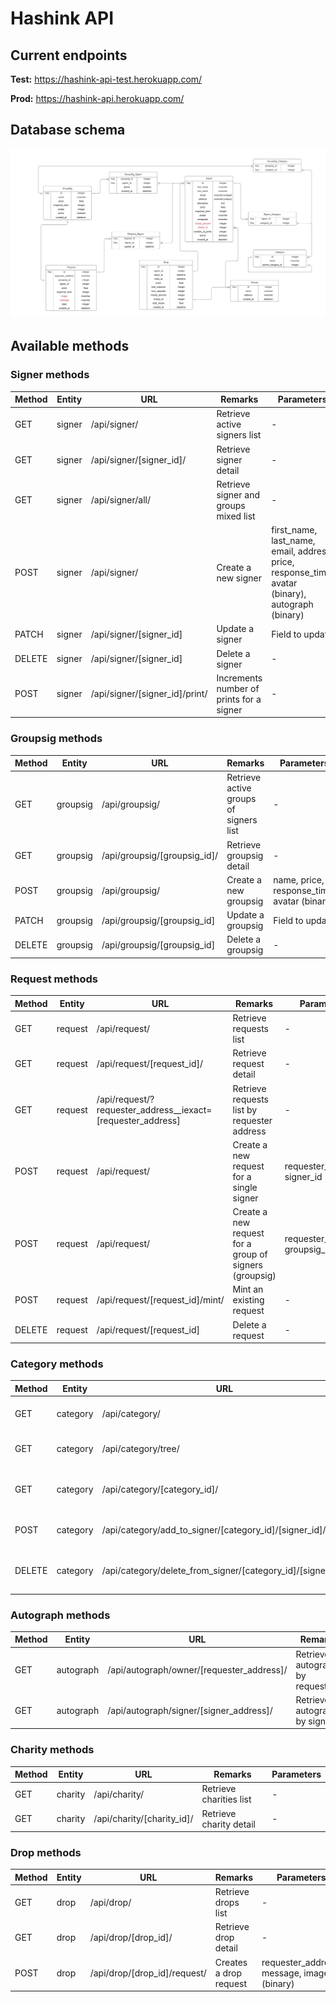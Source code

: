 # Hashink API

## Current endpoints

**Test:** https://hashink-api-test.herokuapp.com/

**Prod:** https://hashink-api.herokuapp.com/

## Database schema

![alt text](https://github.com/ppalomo/hashink-django-api/blob/master/staticfiles/db_schema.jpeg?raw=true)

## Available methods

### Signer methods

| Method | Entity | URL                            | Remarks                                  | Parameters                                                                                       |
| ------ | ------ | ------------------------------ | ---------------------------------------- | ------------------------------------------------------------------------------------------------ |
| GET    | signer | /api/signer/                   | Retrieve active signers list             | -                                                                                                |
| GET    | signer | /api/signer/[signer_id]/       | Retrieve signer detail                   | -                                                                                                |
| GET    | signer | /api/signer/all/               | Retrieve signer and groups mixed list    | -                                                                                                |
| POST   | signer | /api/signer/                   | Create a new signer                      | first_name, last_name, email, address, price, response_time, avatar (binary), autograph (binary) |
| PATCH  | signer | /api/signer/[signer_id]        | Update a signer                          | Field to update                                                                                  |
| DELETE | signer | /api/signer/[signer_id]        | Delete a signer                          | -                                                                                                |
| POST   | signer | /api/signer/[signer_id]/print/ | Increments number of prints for a signer | -                                                                                                |

### Groupsig methods

| Method | Entity   | URL                          | Remarks                                | Parameters                                  |
| ------ | -------- | ---------------------------- | -------------------------------------- | ------------------------------------------- |
| GET    | groupsig | /api/groupsig/               | Retrieve active groups of signers list | -                                           |
| GET    | groupsig | /api/groupsig/[groupsig_id]/ | Retrieve groupsig detail               | -                                           |
| POST   | groupsig | /api/groupsig/               | Create a new groupsig                  | name, price, response_time, avatar (binary) |
| PATCH  | groupsig | /api/groupsig/[groupsig_id]  | Update a groupsig                      | Field to update                             |
| DELETE | groupsig | /api/groupsig/[groupsig_id]  | Delete a groupsig                      | -                                           |

### Request methods

| Method | Entity  | URL                                                           | Remarks                                                | Parameters                     |
| ------ | ------- | ------------------------------------------------------------- | ------------------------------------------------------ | ------------------------------ |
| GET    | request | /api/request/                                                 | Retrieve requests list                                 | -                              |
| GET    | request | /api/request/[request_id]/                                    | Retrieve request detail                                | -                              |
| GET    | request | /api/request/?requester_address\_\_iexact=[requester_address] | Retrieve requests list by requester address            | -                              |
| POST   | request | /api/request/                                                 | Create a new request for a single signer               | requester_address, signer_id   |
| POST   | request | /api/request/                                                 | Create a new request for a group of signers (groupsig) | requester_address, groupsig_id |
| POST   | request | /api/request/[request_id]/mint/                               | Mint an existing request                               | -                              |
| DELETE | request | /api/request/[request_id]                                     | Delete a request                                       | -                              |

### Category methods

| Method | Entity   | URL                                                         | Remarks                               | Parameters |
| ------ | -------- | ----------------------------------------------------------- | ------------------------------------- | ---------- |
| GET    | category | /api/category/                                              | Retrieve categories flat list         | -          |
| GET    | category | /api/category/tree/                                         | Retrieve categories tree list         | -          |
| GET    | category | /api/category/[category_id]/                                | Retrieve category detail with signers | -          |
| POST   | category | /api/category/add_to_signer/[category_id]/[signer_id]/      | Add category to signer                | -          |
| DELETE | category | /api/category/delete_from_signer/[category_id]/[signer_id]/ | Remove category from signer           | -          |

### Autograph methods

| Method | Entity    | URL                                       | Remarks                          | Parameters |
| ------ | --------- | ----------------------------------------- | -------------------------------- | ---------- |
| GET    | autograph | /api/autograph/owner/[requester_address]/ | Retrieve autographs by requester | -          |
| GET    | autograph | /api/autograph/signer/[signer_address]/   | Retrieve autographs by signer    | -          |

### Charity methods

| Method | Entity  | URL                        | Remarks                 | Parameters |
| ------ | ------- | -------------------------- | ----------------------- | ---------- |
| GET    | charity | /api/charity/              | Retrieve charities list | -          |
| GET    | charity | /api/charity/[charity_id]/ | Retrieve charity detail | -          |

### Drop methods

| Method | Entity | URL                          | Remarks                | Parameters                                 |
| ------ | ------ | ---------------------------- | ---------------------- | ------------------------------------------ |
| GET    | drop   | /api/drop/                   | Retrieve drops list    | -                                          |
| GET    | drop   | /api/drop/[drop_id]/         | Retrieve drop detail   | -                                          |
| POST   | drop   | /api/drop/[drop_id]/request/ | Creates a drop request | requester_address, message, image (binary) |

